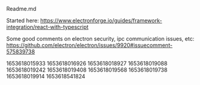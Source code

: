 Readme.md

Started here:
https://www.electronforge.io/guides/framework-integration/react-with-typescript

Some good comments on electron security, ipc communication issues, etc:
https://github.com/electron/electron/issues/9920#issuecomment-575839738


1653618015933
1653618016926
1653618018927
1653618019088
1653618019242
1653618019408
1653618019568
1653618019738
1653618019914
1653618541824
